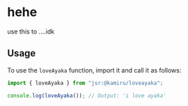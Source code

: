 # hehe

use this to ....idk

## Usage

To use the `loveAyaka` function, import it and call it as follows:

```typescript
import { loveAyaka } from "jsr:@kamiru/loveayaka";

console.log(loveAyaka()); // Output: 'i love ayaka'
```
